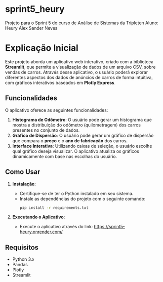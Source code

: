 # sprint5_heury

Projeto para o Sprint 5 do curso de Análise de Sistemas da Tripleten
Aluno: Heury Alex Sander Neves

# Explicação Inicial

Este projeto aborda um aplicativo web interativo, criado com a biblioteca **Streamlit**, que permite a visualização de dados de um arquivo CSV, sobre vendas de carros. Através desse aplicativo, o usuário poderá explorar diferentes aspectos dos dados de anúncios de carros de forma intuitiva, com gráficos interativos baseados em **Plotly Express**.

## Funcionalidades

O aplicativo oferece as seguintes funcionalidades:

1. **Histograma de Odômetro**: O usuário pode gerar um histograma que mostra a distribuição do odômetro (quilometragem) dos carros presentes no conjunto de dados.
2. **Gráfico de Dispersão**: O usuário pode gerar um gráfico de dispersão que compara o **preço** e o **ano de fabricação** dos carros.
3. **Interface Interativa**: Utilizando caixas de seleção, o usuário escolhe qual gráfico deseja visualizar. O aplicativo atualiza os gráficos dinamicamente com base nas escolhas do usuário.

## Como Usar

1. **Instalação**:

   - Certifique-se de ter o Python instalado em seu sistema.
   - Instale as dependências do projeto com o seguinte comando:
     ```bash
     pip install -r requirements.txt
     ```

2. **Executando o Aplicativo**:
   - Execute o aplicativo através do link:
     https://sprint5-heury.onrender.com/

## Requisitos

- Python 3.x
- Pandas
- Plotly
- Streamlit
